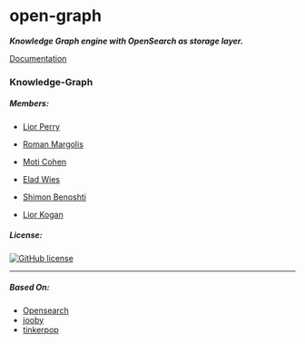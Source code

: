# open-graph

**_Knowledge Graph engine with OpenSearch as storage layer._** 

[Documentation](docs/README.md) 

### Knowledge-Graph


##### Members:

* [Lior Perry](https://www.linkedin.com/in/lior-perry-62135314/)

* [Roman Margolis](https://www.linkedin.com/in/roman-margolis-2b181531/)

* [Moti Cohen](https://www.linkedin.com/in/moti-cohen-8815a577/)

* [Elad Wies](https://www.linkedin.com/in/elad-weiss-0b588525/)

* [Shimon Benoshti](https://www.linkedin.com/in/benishue/)

* [Lior Kogan](https://www.linkedin.com/in/liorkogan/)

##### License:
[![GitHub license](https://img.shields.io/badge/license-Apache%202-blue.svg)](https://raw.githubusercontent.com/apache/opennlp/master/LICENSE)

-----------------------------------------------------------------------------------------------

##### Based On:

* [Opensearch](https://opensearch.org/)
* [jooby](https://jooby.org/)
* [tinkerpop](http://tinkerpop.apache.org/)

